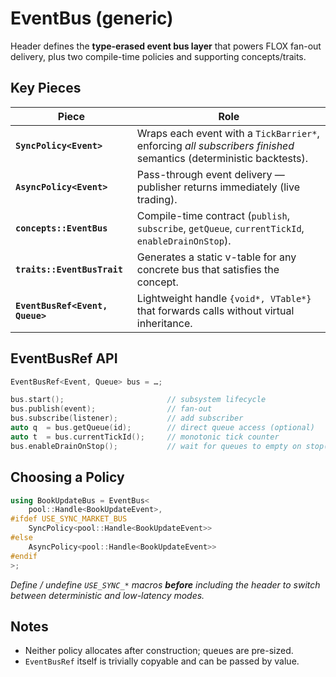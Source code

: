 # EventBus (generic)

Header defines the **type-erased event bus layer** that powers FLOX fan-out
delivery, plus two compile-time policies and supporting concepts/traits.

## Key Pieces

| Piece | Role |
|-------|------|
| **`SyncPolicy<Event>`**  | Wraps each event with a `TickBarrier*`, enforcing *all subscribers finished* semantics (deterministic backtests). |
| **`AsyncPolicy<Event>`** | Pass-through event delivery — publisher returns immediately (live trading). |
| **`concepts::EventBus`** | Compile-time contract (`publish`, `subscribe`, `getQueue`, `currentTickId`, `enableDrainOnStop`). |
| **`traits::EventBusTrait`** | Generates a static v-table for any concrete bus that satisfies the concept. |
| **`EventBusRef<Event, Queue>`** | Lightweight handle `{void*, VTable*}` that forwards calls without virtual inheritance. |

## EventBusRef API

````cpp
EventBusRef<Event, Queue> bus = …;

bus.start();                       // subsystem lifecycle
bus.publish(event);                // fan-out
bus.subscribe(listener);           // add subscriber
auto q  = bus.getQueue(id);        // direct queue access (optional)
auto t  = bus.currentTickId();     // monotonic tick counter
bus.enableDrainOnStop();           // wait for queues to empty on stop()
````

## Choosing a Policy

```cpp
using BookUpdateBus = EventBus<
    pool::Handle<BookUpdateEvent>,
#ifdef USE_SYNC_MARKET_BUS
    SyncPolicy<pool::Handle<BookUpdateEvent>>
#else
    AsyncPolicy<pool::Handle<BookUpdateEvent>>
#endif
>;
```

*Define / undefine `USE_SYNC_*` macros **before** including the header to switch
between deterministic and low-latency modes.*

## Notes

* Neither policy allocates after construction; queues are pre-sized.
* `EventBusRef` itself is trivially copyable and can be passed by value.
